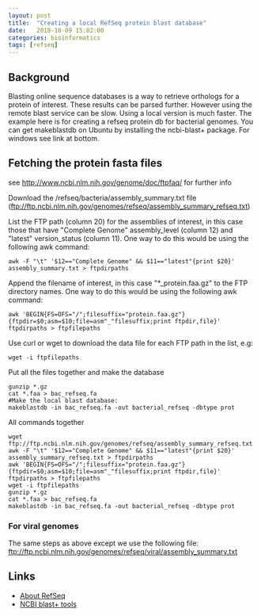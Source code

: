 ```yaml
---
layout: post
title:  "Creating a local RefSeq protein blast database"
date:   2018-10-09 15:02:00
categories: bioinformatics
tags: [refseq]
---
```


## Background

Blasting online sequence databases is a way to retrieve orthologs for a protein of interest. These results can be parsed further. However using the remote blast service can be slow. Using a local version is much faster. The example here is for creating a refseq protein db for bacterial genomes. You can get makeblastdb on Ubuntu by installing the ncbi-blast+ package. For windows see link at bottom.

## Fetching the protein fasta files

see <http://www.ncbi.nlm.nih.gov/genome/doc/ftpfaq/> for further info

Download the /refseq/bacteria/assembly_summary.txt file (<ftp://ftp.ncbi.nlm.nih.gov/genomes/refseq/assembly_summary_refseq.txt>)

List the FTP path (column 20) for the assemblies of interest, in this case those that have "Complete Genome" assembly_level (column 12) and "latest" version_status (column 11). One way to do this would be using the following awk command:

```
awk -F "\t" '$12=="Complete Genome" && $11=="latest"{print $20}' assembly_summary.txt > ftpdirpaths
```

Append the filename of interest, in this case "*_protein.faa.gz" to the FTP directory names. One way to do this would be using the following awk command:

```
awk 'BEGIN{FS=OFS="/";filesuffix="protein.faa.gz"}{ftpdir=$0;asm=$10;file=asm"_"filesuffix;print ftpdir,file}' ftpdirpaths > ftpfilepaths
```

Use curl or wget to download the data file for each FTP path in the list, e.g:

```wget -i ftpfilepaths```


Put all the files together and make the database
```
gunzip *.gz
cat *.faa > bac_refseq.fa
#Make the local blast database:
makeblastdb -in bac_refseq.fa -out bacterial_refseq -dbtype prot
```

All commands together
```
wget ftp://ftp.ncbi.nlm.nih.gov/genomes/refseq/assembly_summary_refseq.txt
awk -F "\t" '$12=="Complete Genome" && $11=="latest"{print $20}' assembly_summary_refseq.txt > ftpdirpaths
awk 'BEGIN{FS=OFS="/";filesuffix="protein.faa.gz"}{ftpdir=$0;asm=$10;file=asm"_"filesuffix;print ftpdir,file}' ftpdirpaths > ftpfilepaths
wget -i ftpfilepaths
gunzip *.gz
cat *.faa > bac_refseq.fa
makeblastdb -in bac_refseq.fa -out bacterial_refseq -dbtype prot
```

### For viral genomes

The same steps as above except we use the following file: <ftp://ftp.ncbi.nlm.nih.gov/genomes/refseq/viral/assembly_summary.txt>


## Links

* [About RefSeq](https://www.ncbi.nlm.nih.gov/refseq/about/)
* [NCBI blast+ tools](ftp://ftp.ncbi.nlm.nih.gov/blast/executables/blast+/LATEST/)
